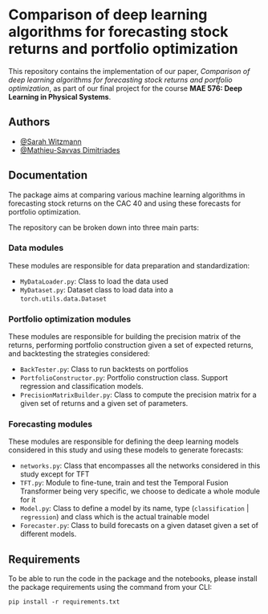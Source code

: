 
# Comparison of deep learning algorithms for forecasting stock returns and portfolio optimization

This repository contains the implementation of our paper, *Comparison of deep learning algorithms for forecasting stock returns and portfolio optimization*, as part of our final project for the course **MAE 576: Deep Learning in Physical Systems**.


## Authors

- [@Sarah Witzmann](https://github.com/sarahwitzman)
- [@Mathieu-Savvas Dimitriades](https://github.com/mattdimi)
## Documentation
The package aims at comparing various machine learning algorithms in forecasting stock returns on the CAC 40 and using these forecasts for portfolio optimization.

The repository can be broken down into three main parts:

### Data modules
These modules are responsible for data preparation and standardization:

- `MyDataLoader.py`: Class to load the data used
- `MyDataset.py`: Dataset class to load data into a `torch.utils.data.Dataset`

### Portfolio optimization modules
These modules are responsible for building the precision matrix of the returns, performing portfolio construction given a set of expected returns, and backtesting the strategies considered:

- `BackTester.py`: Class to run backtests on portfolios
- `PortfolioConstructor.py`: Portfolio construction class. Support regression and classification models.
- `PrecisionMatrixBuilder.py`: Class to compute the precision matrix for a given set of returns and a given set of parameters.

### Forecasting modules
These modules are responsible for defining the deep learning models considered in this study and using these models to generate forecasts:

- `networks.py`: Class that encompasses all the networks considered in this study except for TFT
- `TFT.py`: Module to fine-tune, train and test the Temporal Fusion Transformer being very specific, we choose to dedicate a whole module for it
- `Model.py`: Class to define a model by its name, type (`classification` | `regression`) and class which is the actual trainable model
- `Forecaster.py`: Class to build forecasts on a given dataset given a set of different models.


## Requirements

To be able to run the code in the package and the notebooks, please install the package requirements using the command from your CLI:

`pip install -r requirements.txt`